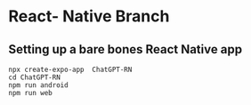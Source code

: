 # React- Native Branch

## Setting up a bare bones React Native app
```
npx create-expo-app  ChatGPT-RN
cd ChatGPT-RN
npm run android
npm run web

```
